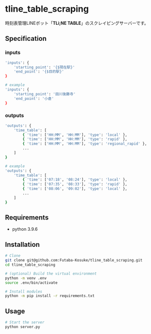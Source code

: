 # tline_table_scraping

時刻表管理LINEボット「**TLi;NE TABLE**」のスクレイピングサーバーです。

## Specification

### inputs
```sh
'inputs': {
    'starting_point': '{$現在駅}'
    'end_point': '{$目的駅}'
}

# example
'inputs': {
    'starting_point': '田川後藤寺'
    'end_point': '小倉'
}
```

### outputs
```sh
'outputs': {
    'time_table': [
        { 'time': ['HH:MM', 'HH:MM'], 'type': 'local' },
        { 'time': ['HH:MM', 'HH:MM'], 'type': 'rapid' },
        { 'time': ['HH:MM', 'HH:MM'], 'type': 'regional_rapid' },
        ...
    ]
}

# example
'outputs': {
    'time_table': [
        { 'time': ['07:18', '08:24'], 'type': 'local' },
        { 'time': ['07:35', '08:33'], 'type': 'rapid' },
        { 'time': ['08:06', '09:02'], 'type': 'local' },
        ...
    ]
}
```

## Requirements
- python 3.9.6

## Installation
```sh
# Clone
git clone git@github.com:Futaba-Kosuke/tline_table_scraping.git
cd tline_table_scraping

# (optional) Build the virtual environment
python -m venv .env
source .env/bin/activate

# Install modules
python -m pip install -r requirements.txt
```

## Usage
```sh
# Start the server
python server.py
```
